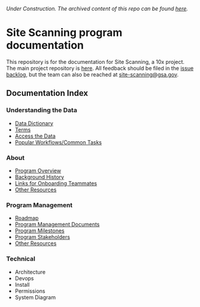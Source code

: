 _Under Construction.  The archived content of this repo can be found [here](https://github.com/18F/site-scanning-documentation/tree/main/about/version-1-archive)._
  


# Site Scanning program documentation

This repository is for the documentation for Site Scanning, a 10x project.  The main project repository is [here](https://github.com/18F/site-scanning).  All feedback should be filed in the [issue backlog](https://github.com/18F/site-scanning/issues), but the team can also be reached at site-scanning@gsa.gov.


## Documentation Index 

### Understanding the Data
* [Data Dictionary](/pages/data-dictionary.md)
* [Terms](/pages/terms.md)
* [Access the Data](https://digital.gov/guides/site-scanning/data/)
* [Popular Workflows/Common Tasks](https://github.com/18F/site-scanning-documentation/blob/main/pages/workflows.md)

### About 

* [Program Overview](/about/about-the-program.md)
* [Background History](/about/project-management/project-history.md)
* [Links for Onboarding Teammates](/about/project-management/onboarding-links.md)
* [Other Resources](https://github.com/18F/site-scanning-documentation/tree/main/about)

### Program Management
* [Roadmap](/about/project-management/roadmap.md)
* [Program Management Documents](/about/project-management) 
* [Program Milestones](/about/project-management/project-milestones-version-history.md)
* [Program Stakeholders](/about/project-management/stakeholders.md)
* [Other Resources](https://github.com/18F/site-scanning-documentation/tree/main/about/project-management)

### Technical 

* Architecture
* Devops
* Install
* Permissions
* System Diagram
